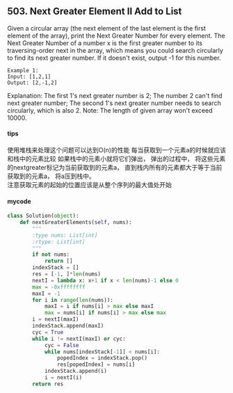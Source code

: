 ## 503. Next Greater Element II Add to List

Given a circular array (the next element of the last element is the first element of the array), print the Next Greater Number for every element. The Next Greater Number of a number x is the first greater number to its traversing-order next in the array, which means you could search circularly to find its next greater number. If it doesn't exist, output -1 for this number.


```
Example 1:
Input: [1,2,1]
Output: [2,-1,2]
```

Explanation: The first 1's next greater number is 2; 
The number 2 can't find next greater number; 
The second 1's next greater number needs to search circularly, which is also 2.
Note: The length of given array won't exceed 10000.

#### tips
使用堆栈来处理这个问题可以达到O(n)的性能 每当获取到一个元素a的时候就应该和栈中的元素比较 如果栈中的元素小就将它们弹出， 弹出的过程中， 将这些元素的nextgreater标记为当前获取到的元素a， 直到栈内所有的元素都大于等于当前获取到的元素a， 将a压到栈中。  
注意获取元素的起始的位置应该是从整个序列的最大值处开始

#### mycode
```Python
class Solution(object):
    def nextGreaterElements(self, nums):
        """
        :type nums: List[int]
        :rtype: List[int]
        """
        if not nums:
            return []
        indexStack = []
        res = [-1, ]*len(nums)
        nextI = lambda x: x+1 if x < len(nums)-1 else 0
        max = -0xffffffff
        maxI = -1
        for i in range(len(nums)):
            maxI = i if nums[i] > max else maxI
            max = nums[i] if nums[i] > max else max
        i = nextI(maxI)
        indexStack.append(maxI)
        cyc = True
        while i != nextI(maxI) or cyc:
            cyc = False
            while nums[indexStack[-1]] < nums[i]:
                popedIndex = indexStack.pop()
                res[popedIndex] = nums[i]
            indexStack.append(i)
            i = nextI(i)
        return res
```
